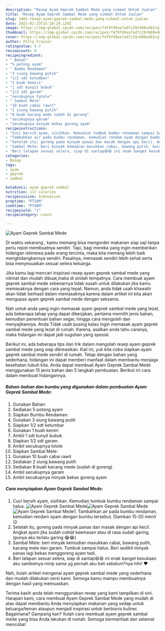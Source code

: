 ```yaml
---
description: "Resep Ayam Geprek Sambal Mede yang nikmat Untuk Jualan"
title: "Resep Ayam Geprek Sambal Mede yang nikmat Untuk Jualan"
slug: 1402-resep-ayam-geprek-sambal-mede-yang-nikmat-untuk-jualan
date: 2021-02-23T15:18:24.128Z
image: https://img-global.cpcdn.com/recipes/f4f9fd9aa7ad7c29/680x482cq70/ayam-geprek-sambal-mede-foto-resep-utama.jpg
thumbnail: https://img-global.cpcdn.com/recipes/f4f9fd9aa7ad7c29/680x482cq70/ayam-geprek-sambal-mede-foto-resep-utama.jpg
cover: https://img-global.cpcdn.com/recipes/f4f9fd9aa7ad7c29/680x482cq70/ayam-geprek-sambal-mede-foto-resep-utama.jpg
author: Polly Frazier
ratingvalue: 4.7
reviewcount: 9
recipeingredient:
- " Bahan"
- "5 potong ayam"
- " Bumbu Rendaman"
- "3 siung bawang putih"
- "1/2 sdt ketumbar"
- "1 buah kemiri"
- "1 sdt kunyit bubuk"
- "1/2 sdt garam"
- "secukupnya totole"
- " Sambal Mete"
- "10 buah cabai rawit"
- "2 siung bawang putih"
- "8 buah kacang mede sudah di goreng"
- "secukupnya garam"
- "secukupnya minyak bekas goreng ayam"
recipeinstructions:
- "Cuci bersih ayam, sisihkan. Kemudian tumbuk bumbu rendaman sampai halus."
- "Tambahkan air pada bumbu rendaman, kemudian rendam ayam dengan bumbu tersebut. Diamkan 15-20 menit 😉"
- "Setelah itu, goreng pada minyak panas dan masak dengan api kecil. Angkat ayam jika sudah coklat keemasan atau di rasa sudah garing. (punya aku terlalu garing 😂😂)"
- "Sambal Mete: beri minyak kemudian masukkan cabai, bawang putih, kacang mete dan garam. Tumbuk sampai halus. Beri sedikit minyak panas lagi bekas menggoreng ayam tadi."
- "Beri lalapan sesuai selera, siap di santap😆😆 ini enak banget kesukaan aku sambelnya mirip sama yg pernah aku beli sebelum²nya hihi! ❤"
categories:
- Resep
tags:
- ayam
- geprek
- sambal

katakunci: ayam geprek sambal 
nutrition: 117 calories
recipecuisine: Indonesian
preptime: "PT26M"
cooktime: "PT40M"
recipeyield: "1"
recipecategory: Lunch

---
```



![Ayam Geprek Sambal Mede](https://img-global.cpcdn.com/recipes/f4f9fd9aa7ad7c29/680x482cq70/ayam-geprek-sambal-mede-foto-resep-utama.jpg)

Di waktu  sekarang , kamu memang bisa mengorder makanan siap saji tanpa perlu repot membuatnya sendiri. Tapi, bagi mereka yang ingin memberikan hidangan istimewa pada orang tercinta, maka kita memang lebih baik menghidangkannya sendiri. Pasalnya, memasak sendiri lebih sehat serta bisa menyesuaikan sesuai selera keluarga.

Jika kamu lagi mencari inspirasi resep ayam geprek sambal mede yang nikmat dan mudah dibuat,maka di sinilah tempatnya. Cara membuat ayam geprek sambal mede  sebenarnya tidak susah untuk dilakukan jika kamu memasaknya dengan cara yang tepat. Namun, anda tidak usah khawatir akan tidak berhasil dalam memasaknya 
karena dalam artikel ini kita akan mengupas ayam geprek sambal mede dengan seksama.  



Nah untuk anda yang ingin memasak ayam geprek sambal mede yang lezat, ada beberapa tahap yang dapat dikerjakan, pertama memilih jenis bahan, kemudian penentuan bahan segar, hingga cara mengolah dan menyajikannya. Anda Tidak usah pusing kalau ingin memasak ayam geprek sambal mede yang lezat di rumah. Karena, asalkan anda  tahu caranya, maka hidangan ini dapat jadi suguhan yang spesial.

Berikut ini, ada beberapa tips dan trik dalam mengolah resep ayam geprek sambal mede yang siap dikreasikan. Kali ini, yuk kita coba siapkan ayam geprek sambal mede sendiri di rumah. Tetap dengan bahan yang sederhana, hidangan ini dapat memberi manfaat dalam membantu menjaga kesehatan tubuh kita. Anda dapat membuat Ayam Geprek Sambal Mede menggunakan 15 jenis bahan dan 5 langkah pembuatan. Berikut ini cara dalam membuat hidangannya.

<!--inarticleads1-->

##### Bahan-bahan dan bumbu yang digunakan dalam pembuatan Ayam Geprek Sambal Mede:

1. Gunakan  Bahan:
1. Sediakan 5 potong ayam
1. Siapkan  Bumbu Rendaman:
1. Gunakan 3 siung bawang putih
1. Siapkan 1/2 sdt ketumbar
1. Gunakan 1 buah kemiri
1. Ambil 1 sdt kunyit bubuk
1. Siapkan 1/2 sdt garam
1. Ambil secukupnya totole
1. Siapkan  Sambal Mete:
1. Gunakan 10 buah cabai rawit
1. Sediakan 2 siung bawang putih
1. Sediakan 8 buah kacang mede (sudah di goreng)
1. Ambil secukupnya garam
1. Ambil secukupnya minyak bekas goreng ayam




<!--inarticleads2-->

##### Cara menyiapkan Ayam Geprek Sambal Mede:

1. Cuci bersih ayam, sisihkan. Kemudian tumbuk bumbu rendaman sampai halus.
<img src="https://img-global.cpcdn.com/steps/94aac1682f7bf8db/160x128cq70/ayam-geprek-sambal-mede-langkah-memasak-1-foto.jpg" alt="Ayam Geprek Sambal Mede"><img src="https://img-global.cpcdn.com/steps/4c551c104be0fe50/160x128cq70/ayam-geprek-sambal-mede-langkah-memasak-1-foto.jpg" alt="Ayam Geprek Sambal Mede"><img src="https://img-global.cpcdn.com/steps/9e82e4e883a3af9e/160x128cq70/ayam-geprek-sambal-mede-langkah-memasak-1-foto.jpg" alt="Ayam Geprek Sambal Mede">1. Tambahkan air pada bumbu rendaman, kemudian rendam ayam dengan bumbu tersebut. Diamkan 15-20 menit 😉
1. Setelah itu, goreng pada minyak panas dan masak dengan api kecil. Angkat ayam jika sudah coklat keemasan atau di rasa sudah garing. (punya aku terlalu garing 😂😂)
1. Sambal Mete: beri minyak kemudian masukkan cabai, bawang putih, kacang mete dan garam. Tumbuk sampai halus. Beri sedikit minyak panas lagi bekas menggoreng ayam tadi.
1. Beri lalapan sesuai selera, siap di santap😆😆 ini enak banget kesukaan aku sambelnya mirip sama yg pernah aku beli sebelum²nya hihi! ❤




Nah, itulah artikel mengenai  ayam geprek sambal mede  yang sederhana dan mudah dilakukan versi kami. Semoga kamu mampu membuatnya dengan hasil yang memuaskan. 

Terima kasih anda telah menggunakan resep yang kami tampilkan di sini. Harapan kami, cara membuat  Ayam Geprek Sambal Mede yang mudah di atas dapat membantu Anda menyiapkan makanan yang sedap untuk keluarga/teman ataupun menjadi inspirasi untuk berbisnis kuliner. Bagaimana? Gampang kan? Itulah cara membuat ayam geprek sambal mede yang bisa Anda lakukan di rumah. Semoga bermanfaat dan selamat mencoba!

